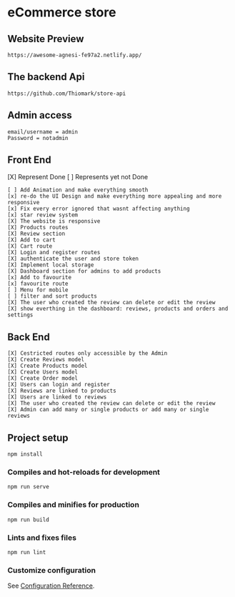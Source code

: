 # eCommerce store

## Website Preview

```
https://awesome-agnesi-fe97a2.netlify.app/
```

## The backend Api

```
https://github.com/Thiomark/store-api
```

## Admin access

```
email/username = admin
Password = notadmin
```

## Front End

[X] Represent Done [ ] Represents yet not Done

```
[ ] Add Animation and make everything smooth
[x] re-do the UI Design and make everything more appealing and more responsive
[x] Fix every error ignored that wasnt affecting anything
[x] star review system
[X] The website is responsive
[X] Products routes
[X] Review section
[X] Add to cart
[X] Cart route
[X] Login and register routes
[X] authenticate the user and store token
[X] Implement local storage
[X] Dashboard section for admins to add products
[x] Add to favourite
[x] favourite route
[ ] Menu for mobile
[ ] filter and sort products
[X] The user who created the review can delete or edit the review
[X] show everthing in the dashboard: reviews, products and orders and settings

```

## Back End

```
[X] Cestricted routes only accessible by the Admin
[X] Create Reviews model
[X] Create Products model
[X] Create Users model
[X] Create Order model
[X] Users can login and register
[X] Reviews are linked to products
[X] Users are linked to reviews
[X] The user who created the review can delete or edit the review
[X] Admin can add many or single products or add many or single reviews

```

## Project setup

```
npm install
```

### Compiles and hot-reloads for development

```
npm run serve
```

### Compiles and minifies for production

```
npm run build
```

### Lints and fixes files

```
npm run lint
```

### Customize configuration

See [Configuration Reference](https://cli.vuejs.org/config/).
